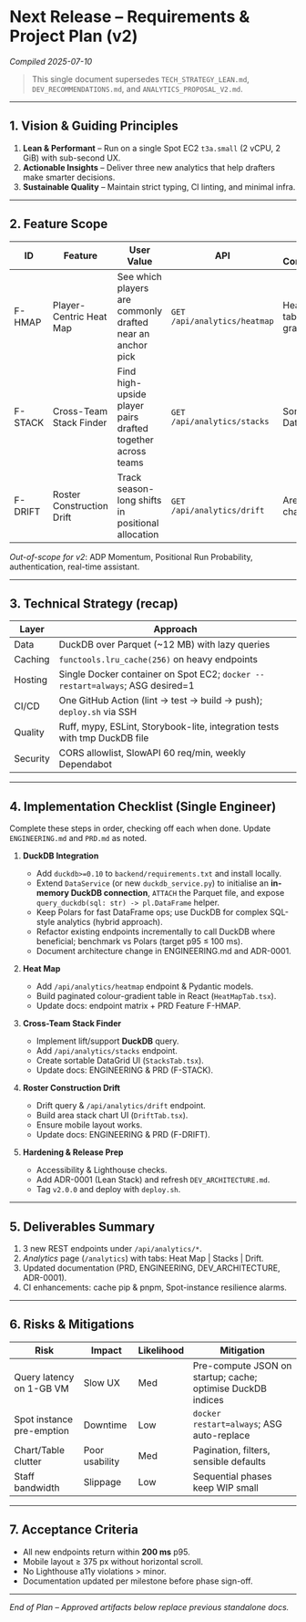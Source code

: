 # Next Release – Requirements & Project Plan (v2)
*Compiled 2025-07-10*

> This single document supersedes `TECH_STRATEGY_LEAN.md`, `DEV_RECOMMENDATIONS.md`, and `ANALYTICS_PROPOSAL_V2.md`.

---

## 1. Vision & Guiding Principles
1. **Lean & Performant** – Run on a single Spot EC2 `t3a.small` (2 vCPU, 2 GiB) with sub-second UX.
2. **Actionable Insights** – Deliver three new analytics that help drafters make smarter decisions.
3. **Sustainable Quality** – Maintain strict typing, CI linting, and minimal infra.

---

## 2. Feature Scope
| ID | Feature | User Value | API | UI Component |
|----|---------|------------|-----|--------------|
| F-HMAP | Player-Centric Heat Map | See which players are commonly drafted near an anchor pick | `GET /api/analytics/heatmap` | Heat-map table w/ gradient |
| F-STACK | Cross-Team Stack Finder | Find high-upside player pairs drafted together across teams | `GET /api/analytics/stacks` | Sortable DataGrid |
| F-DRIFT | Roster Construction Drift | Track season-long shifts in positional allocation | `GET /api/analytics/drift` | Area stack chart |

*Out-of-scope for v2*: ADP Momentum, Positional Run Probability, authentication, real-time assistant.

---

## 3. Technical Strategy (recap)
| Layer | Approach |
|-------|----------|
| Data | DuckDB over Parquet (~12 MB) with lazy queries |
| Caching | `functools.lru_cache(256)` on heavy endpoints |
| Hosting | Single Docker container on Spot EC2; `docker --restart=always`; ASG desired=1 |
| CI/CD | One GitHub Action (lint → test → build → push); `deploy.sh` via SSH |
| Quality | Ruff, mypy, ESLint, Storybook-lite, integration tests with tmp DuckDB file |
| Security | CORS allowlist, SlowAPI 60 req/min, weekly Dependabot |

---

## 4. Implementation Checklist (Single Engineer)
Complete these steps in order, checking off each when done. Update `ENGINEERING.md` and `PRD.md` as noted.

1. **DuckDB Integration**
   - Add `duckdb>=0.10` to `backend/requirements.txt` and install locally.
   - Extend `DataService` (or new `duckdb_service.py`) to initialise an **in-memory DuckDB connection**, `ATTACH` the Parquet file, and expose `query_duckdb(sql: str) -> pl.DataFrame` helper.
   - Keep Polars for fast DataFrame ops; use DuckDB for complex SQL-style analytics (hybrid approach).
   - Refactor existing endpoints incrementally to call DuckDB where beneficial; benchmark vs Polars (target p95 ≤ 100 ms).
   - Document architecture change in ENGINEERING.md and ADR-0001.

2. **Heat Map**
   - Add `/api/analytics/heatmap` endpoint & Pydantic models.
   - Build paginated colour-gradient table in React (`HeatMapTab.tsx`).
   - Update docs: endpoint matrix + PRD Feature F-HMAP.

3. **Cross-Team Stack Finder**
   - Implement lift/support **DuckDB** query.
   - Add `/api/analytics/stacks` endpoint.
   - Create sortable DataGrid UI (`StacksTab.tsx`).
   - Update docs: ENGINEERING & PRD (F-STACK).

4. **Roster Construction Drift**
   - Drift query & `/api/analytics/drift` endpoint.
   - Build area stack chart UI (`DriftTab.tsx`).
   - Ensure mobile layout works.
   - Update docs: ENGINEERING & PRD (F-DRIFT).

5. **Hardening & Release Prep**
   - Accessibility & Lighthouse checks.
   - Add ADR-0001 (Lean Stack) and refresh `DEV_ARCHITECTURE.md`.
   - Tag `v2.0.0` and deploy with `deploy.sh`.


---

## 5. Deliverables Summary
1. 3 new REST endpoints under `/api/analytics/*`.
2. *Analytics* page (`/analytics`) with tabs: Heat Map | Stacks | Drift.
3. Updated documentation (PRD, ENGINEERING, DEV_ARCHITECTURE, ADR-0001).
4. CI enhancements: cache pip & pnpm, Spot-instance resilience alarms.

---

## 6. Risks & Mitigations
| Risk | Impact | Likelihood | Mitigation |
|------|--------|-----------|------------|
| Query latency on 1-GB VM | Slow UX | Med | Pre-compute JSON on startup; cache; optimise DuckDB indices |
| Spot instance pre-emption | Downtime | Low | `docker restart=always`; ASG auto-replace |
| Chart/Table clutter | Poor usability | Med | Pagination, filters, sensible defaults |
| Staff bandwidth | Slippage | Low | Sequential phases keep WIP small |

---

## 7. Acceptance Criteria
* All new endpoints return within **200 ms** p95.
* Mobile layout ≥ 375 px without horizontal scroll.
* No Lighthouse a11y violations > minor.
* Documentation updated per milestone before phase sign-off.

---

*End of Plan – Approved artifacts below replace previous standalone docs.*
